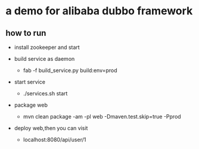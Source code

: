 # a demo for alibaba dubbo framework

## how to run
- install zookeeper and start

- build service as daemon
  - fab -f build_service.py build:env=prod

- start service
  - ./services.sh start

- package web
  - mvn clean package -am -pl web -Dmaven.test.skip=true -Pprod

- deploy web,then you can visit
  - localhost:8080/api/user/1

